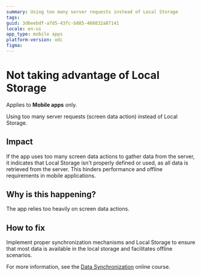 ```yaml
---
summary: Using too many server requests instead of Local Storage
tags: 
guid: 3d6eebdf-a7d5-43fc-b885-468832a87141
locale: en-us
app_type: mobile apps
platform-version: odc
figma: 
---
```


# Not taking advantage of Local Storage

<div class="info" markdown="1">

Applies to **Mobile apps** only.

</div>

Using too many server requests (screen data action) instead of Local Storage.

## Impact

If the app uses too many screen data actions to gather data from the server, it indicates that Local Storage isn't properly defined or used, as all data is retrieved from the server. This hinders performance and offline requirements in mobile applications.

## Why is this happening?

The app relies too heavily on screen data actions. 

## How to fix

Implement proper synchronization mechanisms and Local Storage to ensure that most data is available in the local storage and facilitates offline scenarios.

For more information, see the [Data Synchronization](https://learn.outsystems.com/training/journeys/data-synchronization-668) online course.
